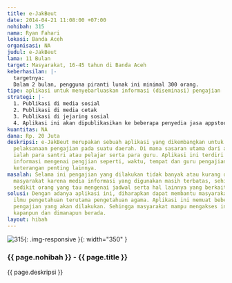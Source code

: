```yaml
---
title: e-JakBeut
date: 2014-04-21 11:08:00 +07:00
nohibah: 315
nama: Ryan Fahari
lokasi: Banda Aceh
organisasi: NA
judul: e-JakBeut
lama: 11 Bulan
target: Masyarakat, 16-45 tahun di Banda Aceh
keberhasilan: |-
  targetnya:
  Dalam 2 bulan, pengguna piranti lunak ini minimal 300 orang.
tipe: aplikasi untuk menyebarluaskan informasi (diseminasi) pengajian
strategi: |-
  1. Publikasi di media sosial
  2. Publikasi di media cetak
  3. Publikasi di jejaring sosial
  4. Aplikasi ini akan dipublikasikan ke beberapa penyedia jasa appstore
kuantitas: NA
dana: Rp. 20 Juta
deskripsi: e-JakBeut merupakan sebuah aplikasi yang dikembangkan untuk memudahkan
  pelaksanaan pengajian pada suatu daerah. Di mana sasaran utama dari aplikasi ini
  ialah para santri atau pelajar serta para guru. Aplikasi ini terdiri dari beberapa
  informasi mengenai pengjian seperti, waktu, tempat dan guru pengajian serta beberapa
  keterangan penting lainnya.
masalah: Selama ini pengajian yang dilakukan tidak banyak atau kurang diketahui oleh
  masyarakat karena media informasi yang digunakan masih terbatas, sehingga hanya
  sedikit orang yang tau mengenai jadwal serta hal lainnya yang berkaitan dengan pengajian.
solusi: Dengan adanya aplikasi ini, diharapkan dapat membantu masyarakat dalam memperoleh
  ilmu pengetahuan terutama pengetahuan agama. Aplikasi ini memuat beberapa hal menyangkut
  pengajian yang akan dilakukan. Sehingga masyarakat mampu mengakses informasi tersebut
  kapanpun dan dimanapun berada.
layout: hibah
---
```


![315](/static/img/hibahcms/315.png){: .img-responsive }{: width="350" }

### {{ page.nohibah }} - {{ page.title }}

{{ page.deskripsi }}

